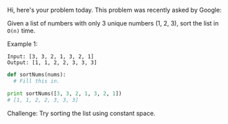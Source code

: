 Hi, here's your problem today. This problem was recently asked by Google:

Given a list of numbers with only 3 unique numbers (1, 2, 3), sort the list in `O(n)` time.

Example 1:

```
Input: [3, 3, 2, 1, 3, 2, 1]
Output: [1, 1, 2, 2, 3, 3, 3]
```

```python
def sortNums(nums):
  # Fill this in.

print sortNums([3, 3, 2, 1, 3, 2, 1])
# [1, 1, 2, 2, 3, 3, 3]
```

Challenge: Try sorting the list using constant space.
